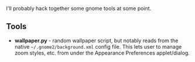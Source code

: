 I'll probably hack together some gnome tools at some point.

Tools
------
* **wallpaper.py** - random wallpaper script, but notably reads from the 
  native `~/.gnome2/background.xml` config file. This lets user to manage
  zoom styles, etc. from under the Appearance Preferences applet/dialog. 
